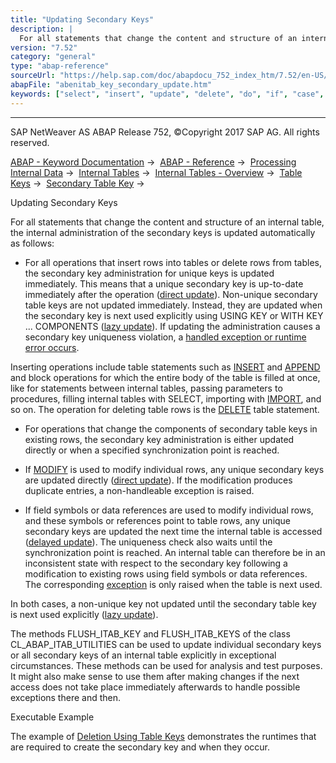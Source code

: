 ```yaml
---
title: "Updating Secondary Keys"
description: |
  For all statements that change the content and structure of an internal table, the internal administration of the secondary keys is updated automatically as follows: -   For all operations that insert rows into tables or delete rows from tables, the secondary key administration for unique keys is up
version: "7.52"
category: "general"
type: "abap-reference"
sourceUrl: "https://help.sap.com/doc/abapdocu_752_index_htm/7.52/en-US/abenitab_key_secondary_update.htm"
abapFile: "abenitab_key_secondary_update.htm"
keywords: ["select", "insert", "update", "delete", "do", "if", "case", "try", "method", "class", "data", "internal-table", "field-symbol", "abenitab", "key", "secondary"]
---
```


* * *

SAP NetWeaver AS ABAP Release 752, ©Copyright 2017 SAP AG. All rights reserved.

[ABAP - Keyword Documentation](https://help.sap.com/doc/abapdocu_752_index_htm/7.52/en-US/abenabap.htm) →  [ABAP - Reference](https://help.sap.com/doc/abapdocu_752_index_htm/7.52/en-US/abenabap_reference.htm) →  [Processing Internal Data](https://help.sap.com/doc/abapdocu_752_index_htm/7.52/en-US/abenabap_data_working.htm) →  [Internal Tables](https://help.sap.com/doc/abapdocu_752_index_htm/7.52/en-US/abenitab.htm) →  [Internal Tables - Overview](https://help.sap.com/doc/abapdocu_752_index_htm/7.52/en-US/abenitab_oview.htm) →  [Table Keys](https://help.sap.com/doc/abapdocu_752_index_htm/7.52/en-US/abenitab_key.htm) →  [Secondary Table Key](https://help.sap.com/doc/abapdocu_752_index_htm/7.52/en-US/abenitab_key_secondary.htm) → 

Updating Secondary Keys

For all statements that change the content and structure of an internal table, the internal administration of the secondary keys is updated automatically as follows:

-   For all operations that insert rows into tables or delete rows from tables, the secondary key administration for unique keys is updated immediately. This means that a unique secondary key is up-to-date immediately after the operation ([direct update](https://help.sap.com/doc/abapdocu_752_index_htm/7.52/en-US/abendirect_update_glosry.htm "Glossary Entry")). Non-unique secondary table keys are not updated immediately. Instead, they are updated when the secondary key is next used explicitly using USING KEY or WITH KEY ... COMPONENTS ([lazy update](https://help.sap.com/doc/abapdocu_752_index_htm/7.52/en-US/abenlazy_update_glosry.htm "Glossary Entry")). If updating the administration causes a secondary key uniqueness violation, a [handled exception or runtime error occurs](https://help.sap.com/doc/abapdocu_752_index_htm/7.52/en-US/abenitab_key_duplicates.htm).

Inserting operations include table statements such as [INSERT](https://help.sap.com/doc/abapdocu_752_index_htm/7.52/en-US/abapinsert_itab.htm) and [APPEND](https://help.sap.com/doc/abapdocu_752_index_htm/7.52/en-US/abapappend.htm) and block operations for which the entire body of the table is filled at once, like for statements between internal tables, passing parameters to procedures, filling internal tables with SELECT, importing with [IMPORT](https://help.sap.com/doc/abapdocu_752_index_htm/7.52/en-US/abapimport_data_cluster.htm), and so on. The operation for deleting table rows is the [DELETE](https://help.sap.com/doc/abapdocu_752_index_htm/7.52/en-US/abapdelete_itab.htm) table statement.

-   For operations that change the components of secondary table keys in existing rows, the secondary key administration is either updated directly or when a specified synchronization point is reached.

-   If [MODIFY](https://help.sap.com/doc/abapdocu_752_index_htm/7.52/en-US/abapmodify_itab.htm) is used to modify individual rows, any unique secondary keys are updated directly ([direct update](https://help.sap.com/doc/abapdocu_752_index_htm/7.52/en-US/abendirect_update_glosry.htm "Glossary Entry")). If the modification produces duplicate entries, a non-handleable exception is raised.

-   If field symbols or data references are used to modify individual rows, and these symbols or references point to table rows, any unique secondary keys are updated the next time the internal table is accessed ([delayed update](https://help.sap.com/doc/abapdocu_752_index_htm/7.52/en-US/abendelayed_update_glosry.htm "Glossary Entry")). The uniqueness check also waits until the synchronization point is reached. An internal table can therefore be in an inconsistent state with respect to the secondary key following a modification to existing rows using field symbols or data references. The corresponding [exception](https://help.sap.com/doc/abapdocu_752_index_htm/7.52/en-US/abenitab_key_duplicates.htm) is only raised when the table is next used.

In both cases, a non-unique key not updated until the secondary table key is next used explicitly ([lazy update](https://help.sap.com/doc/abapdocu_752_index_htm/7.52/en-US/abenlazy_update_glosry.htm "Glossary Entry")).

The methods FLUSH\_ITAB\_KEY and FLUSH\_ITAB\_KEYS of the class CL\_ABAP\_ITAB\_UTILITIES can be used to update individual secondary keys or all secondary keys of an internal table explicitly in exceptional circumstances. These methods can be used for analysis and test purposes. It might also make sense to use them after making changes if the next access does not take place immediately afterwards to handle possible exceptions there and then.

Executable Example

The example of [Deletion Using Table Keys](https://help.sap.com/doc/abapdocu_752_index_htm/7.52/en-US/abendelete_itab_using_key_abexa.htm) demonstrates the runtimes that are required to create the secondary key and when they occur.